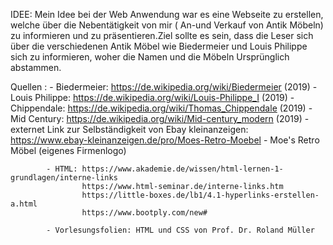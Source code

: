 IDEE: Mein Idee bei der Web Anwendung war es eine Webseite zu erstellen, welche über die Nebentätigkeit von mir ( An-und Verkauf von Antik Möbeln) zu informieren und zu präsentieren.Ziel sollte es sein, dass die Leser sich über die verschiedenen Antik Möbel wie Biedermeier und Louis Philippe sich zu informieren, woher die Namen und die Möbeln Ursprünglich abstammen.

Quellen :   - Biedermeier: https://de.wikipedia.org/wiki/Biedermeier (2019)
            - Louis Philippe: https://de.wikipedia.org/wiki/Louis-Philippe_I (2019)
            - Chippendale: https://de.wikipedia.org/wiki/Thomas_Chippendale (2019)
            - Mid Century: https://de.wikipedia.org/wiki/Mid-century_modern (2019)
            - externet Link zur Selbständigkeit von Ebay kleinanzeigen: https://www.ebay-kleinanzeigen.de/pro/Moes-Retro-Moebel
            - Moe's Retro Möbel (eigenes Firmenlogo)

            - HTML: https://www.akademie.de/wissen/html-lernen-1-grundlagen/interne-links
                    https://www.html-seminar.de/interne-links.htm
                    https://little-boxes.de/lb1/4.1-hyperlinks-erstellen-a.html
                    https://www.bootply.com/new#

            - Vorlesungsfolien: HTML und CSS von Prof. Dr. Roland Müller
